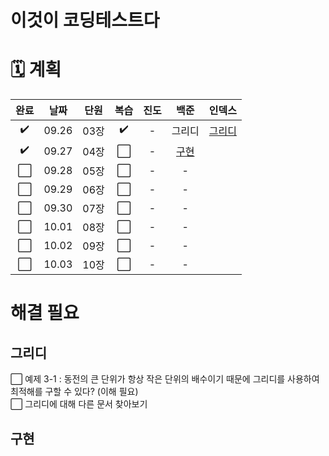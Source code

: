 # 이것이 코딩테스트다

# 🗓 계획

|완료|날짜|단원|복습|진도|백준|인덱스|
|:--:|:--:|:--:|:--:|:--:|:--:|:--:|
|:heavy_check_mark:|09.26|03장|:heavy_check_mark:|-|그리디|[그리디](#그리디)|
|:heavy_check_mark:|09.27|04장|:white_large_square:|-|[구현](#구현)|
|:white_large_square:|09.28|05장|:white_large_square:|-|-|
|:white_large_square:|09.29|06장|:white_large_square:|-|-|
|:white_large_square:|09.30|07장|:white_large_square:|-|-|
|:white_large_square:|10.01|08장|:white_large_square:|-|-|
|:white_large_square:|10.02|09장|:white_large_square:|-|-|
|:white_large_square:|10.03|10장|:white_large_square:|-|-|

# 해결 필요

## 그리디
:white_large_square: 예제 3-1 : 동전의 큰 단위가 항상 작은 단위의 배수이기 때문에 그리디를 사용하여 최적해를 구할 수 있다? (이해 필요)<br/>
:white_large_square: 그리디에 대해 다른 문서 찾아보기

## 구현